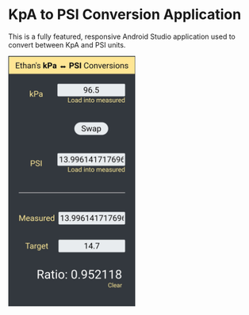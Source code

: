 # KpA to PSI Conversion Application
This is a fully featured, responsive Android Studio application used to convert between KpA and PSI units.

<img src="screenshot.jpg" width="256"/>
